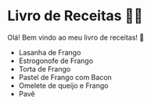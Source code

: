 # Livro de Receitas :woman_cook:

Olá! Bem vindo ao meu livro de receitas! :wave:

- Lasanha de Frango
- Estrogonofe de Frango
- Torta de Frango
- Pastel de Frango com Bacon
- Omelete de queijo e Frango
- Pavê



